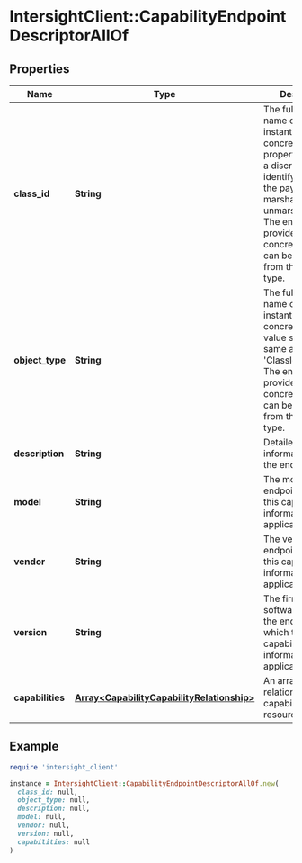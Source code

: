 # IntersightClient::CapabilityEndpointDescriptorAllOf

## Properties

| Name | Type | Description | Notes |
| ---- | ---- | ----------- | ----- |
| **class_id** | **String** | The fully-qualified name of the instantiated, concrete type. This property is used as a discriminator to identify the type of the payload when marshaling and unmarshaling data. The enum values provides the list of concrete types that can be instantiated from this abstract type. |  |
| **object_type** | **String** | The fully-qualified name of the instantiated, concrete type. The value should be the same as the &#39;ClassId&#39; property. The enum values provides the list of concrete types that can be instantiated from this abstract type. |  |
| **description** | **String** | Detailed information about the endpoint. | [optional] |
| **model** | **String** | The model of the endpoint, for which this capability information is applicable. | [optional] |
| **vendor** | **String** | The vendor of the endpoint, for which this capability information is applicable. | [optional] |
| **version** | **String** | The firmware or software version of the endpoint, for which this capability information is applicable. | [optional] |
| **capabilities** | [**Array&lt;CapabilityCapabilityRelationship&gt;**](CapabilityCapabilityRelationship.md) | An array of relationships to capabilityCapability resources. | [optional] |

## Example

```ruby
require 'intersight_client'

instance = IntersightClient::CapabilityEndpointDescriptorAllOf.new(
  class_id: null,
  object_type: null,
  description: null,
  model: null,
  vendor: null,
  version: null,
  capabilities: null
)
```

